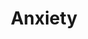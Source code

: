 ---
title: "Anxiety"
punjabiTitle: "ਚਿੰਤਾ"
introductionEn: "Anxiety is a natural human emotion, but when it becomes excessive and persistent, it can interfere with daily life."
introductionPu: "ਚਿੰਤਾ ਇੱਕ ਕੁਦਰਤੀ ਮਨੁੱਖੀ ਭਾਵਨਾ ਹੈ, ਪਰ ਜਦੋਂ ਇਹ ਬਹੁਤ ਜ਼ਿਆਦਾ ਅਤੇ ਲਗਾਤਾਰ ਹੋ ਜਾਂਦੀ ਹੈ, ਤਾਂ ਇਹ ਰੋਜ਼ਾਨਾ ਜੀਵਨ ਵਿੱਚ ਵਿਘਨ ਪਾ ਸਕਦੀ ਹੈ।"
summaryEn: "Managing worry and fear with spiritual practices"
summaryPu: "ਅਧਿਆਤਮਿਕ ਅਭਿਆਸਾਂ ਨਾਲ ਚਿੰਤਾ ਅਤੇ ਡਰ ਦਾ ਪ੍ਰਬੰਧਨ ਕਰਨਾ"
whatIsPu: "ਚਿੰਤਾ ਕੀ ਹੈ?"
whatIsContentEn: "Anxiety is your body's natural response to stress. It's a feeling of fear or apprehension about what's to come. The first day of school, going to a job interview, or giving a speech may make most people feel anxious and nervous. But if your feelings of anxiety are extreme, last for longer than six months, and are interfering with your life, you may have an anxiety disorder."
whatIsContentPu: "ਚਿੰਤਾ ਤਣਾਅ ਪ੍ਰਤੀ ਤੁਹਾਡੇ ਸਰੀਰ ਦੀ ਕੁਦਰਤੀ ਪ੍ਰਤੀਕਿਰਿਆ ਹੈ। ਇਹ ਆਉਣ ਵਾਲੇ ਸਮੇਂ ਬਾਰੇ ਡਰ ਜਾਂ ਚਿੰਤਾ ਦੀ ਭਾਵਨਾ ਹੈ। ਸਕੂਲ ਦਾ ਪਹਿਲਾ ਦਿਨ, ਨੌਕਰੀ ਦੀ ਇੰਟਰਵਿਊ ਲਈ ਜਾਣਾ, ਜਾਂ ਭਾਸ਼ਣ ਦੇਣਾ ਜ਼ਿਆਦਾਤਰ ਲੋਕਾਂ ਨੂੰ ਚਿੰਤਤ ਅਤੇ ਘਬਰਾਹਟ ਮਹਿਸੂਸ ਕਰਾ ਸਕਦਾ ਹੈ। ਪਰ ਜੇ ਤੁਹਾਡੀਆਂ ਚਿੰਤਾ ਦੀਆਂ ਭਾਵਨਾਵਾਂ ਬਹੁਤ ਜ਼ਿਆਦਾ ਹਨ, ਛੇ ਮਹੀਨਿਆਂ ਤੋਂ ਵੱਧ ਸਮੇਂ ਤੱਕ ਰਹਿੰਦੀਆਂ ਹਨ, ਅਤੇ ਤੁਹਾਡੇ ਜੀਵਨ ਵਿੱਚ ਵਿਘਨ ਪਾ ਰਹੀਆਂ ਹਨ, ਤਾਂ ਤੁਹਾਨੂੰ ਚਿੰਤਾ ਵਿਕਾਰ ਹੋ ਸਕਦਾ ਹੈ।"
gurbaniIntegrationEn: "Sikhi teaches us to live in Chardi Kala (eternal optimism) and to trust in Waheguru's will (Hukam). When faced with anxiety, meditating on Naam (Divine Name) and seeking solace in Gurbani can provide inner peace and strength. The practice of Simran helps to calm the restless mind and focus on the present moment."
gurbaniIntegrationPu: "ਸਿੱਖੀ ਸਾਨੂੰ ਚੜ੍ਹਦੀ ਕਲਾ (ਸਦੀਵੀ ਆਸ਼ਾਵਾਦ) ਵਿੱਚ ਰਹਿਣ ਅਤੇ ਵਾਹਿਗੁਰੂ ਦੀ ਰਜ਼ਾ (ਹੁਕਮ) ਵਿੱਚ ਭਰੋਸਾ ਰੱਖਣ ਦੀ ਸਿੱਖਿਆ ਦਿੰਦੀ ਹੈ। ਜਦੋਂ ਚਿੰਤਾ ਦਾ ਸਾਹਮਣਾ ਕਰਨਾ ਪੈਂਦਾ ਹੈ, ਤਾਂ ਨਾਮ (ਰੱਬੀ ਨਾਮ) ਦਾ ਸਿਮਰਨ ਕਰਨਾ ਅਤੇ ਗੁਰਬਾਣੀ ਵਿੱਚ ਸ਼ਾਂਤੀ ਲੱਭਣਾ ਅੰਦਰੂਨੀ ਸ਼ਾਂਤੀ ਅਤੇ ਤਾਕਤ ਪ੍ਰਦਾਨ ਕਰ ਸਕਦਾ ਹੈ। ਸਿਮਰਨ ਦਾ ਅਭਿਆਸ ਬੇਚੈਨ ਮਨ ਨੂੰ ਸ਼ਾਂਤ ਕਰਨ ਅਤੇ ਵਰਤਮਾਨ ਪਲ 'ਤੇ ਧਿਆਨ ਕੇਂਦਰਿਤ ਕਰਨ ਵਿੱਚ ਮਦਦ ਕਰਦਾ ਹੈ।"
shabads:
  - gurmukhi: "ਸਭ ਕਿਛੁ ਤੇਰੈ ਵਸਿ ਹੈ ਤੂੰ ਸਚਾ ਸਿਰਜਣਹਾਰੁ ॥"
    romanized: "Sabh kichh terai vas hai toon sachaa sirjanhaar."
    translation: "Everything is in Your power, O True Creator."
    relevanceEn: "This shabad reminds us that everything is in God's hands, reducing the burden of control and anxiety."
    relevancePu: "ਇਹ ਸ਼ਬਦ ਸਾਨੂੰ ਯਾਦ ਦਿਵਾਉਂਦਾ ਹੈ ਕਿ ਸਭ ਕੁਝ ਪ੍ਰਮਾਤਮਾ ਦੇ ਹੱਥਾਂ ਵਿੱਚ ਹੈ, ਜਿਸ ਨਾਲ ਨਿਯੰਤਰਣ ਅਤੇ ਚਿੰਤਾ ਦਾ ਬੋਝ ਘੱਟ ਹੁੰਦਾ ਹੈ।"
  - gurmukhi: "ਜਿਨ ਕਉ ਭਉ ਤਿਨ ਨਾਹੀ ਭਉ ਜਿਨ ਭਉ ਤਿਨ ਭਉ ਹੋਇ ॥"
    romanized: "Jin kau bhau tin naahee bhau jin bhau tin bhau hoi."
    translation: "Those who fear God have no fear; those who fear have fear."
    relevanceEn: "This shabad encourages us to fear only God, which eliminates all other fears and anxieties."
    relevancePu: "ਇਹ ਸ਼ਬਦ ਸਾਨੂੰ ਸਿਰਫ਼ ਪ੍ਰਮਾਤਮਾ ਤੋਂ ਡਰਨ ਲਈ ਉਤਸ਼ਾਹਿਤ ਕਰਦਾ ਹੈ, ਜੋ ਹੋਰ ਸਾਰੇ ਡਰਾਂ ਅਤੇ ਚਿੰਤਾਵਾਂ ਨੂੰ ਖਤਮ ਕਰਦਾ ਹੈ।"
sikhTeachingsEn: "Sikhi provides a strong spiritual foundation to manage anxiety. The principle of 'Hukam' (Divine Will) encourages acceptance and surrender, reducing the need for excessive control. 'Naam Simran' (meditation on the Divine Name) helps to calm the mind and focus on the present, alleviating anxious thoughts. The concept of 'Chardi Kala' (eternal optimism) fosters resilience and a positive outlook, even in challenging times."
sikhTeachingsPu: "ਸਿੱਖੀ ਚਿੰਤਾ ਦਾ ਪ੍ਰਬੰਧਨ ਕਰਨ ਲਈ ਇੱਕ ਮਜ਼ਬੂਤ ​​ਅਧਿਆਤਮਿਕ ਨੀਂਹ ਪ੍ਰਦਾਨ ਕਰਦੀ ਹੈ। 'ਹੁਕਮ' (ਰੱਬੀ ਇੱਛਾ) ਦਾ ਸਿਧਾਂਤ ਸਵੀਕ੍ਰਿਤੀ ਅਤੇ ਸਮਰਪਣ ਨੂੰ ਉਤਸ਼ਾਹਿਤ ਕਰਦਾ ਹੈ, ਬਹੁਤ ਜ਼ਿਆਦਾ ਨਿਯੰਤਰਣ ਦੀ ਲੋੜ ਨੂੰ ਘਟਾਉਂਦਾ ਹੈ। 'ਨਾਮ ਸਿਮਰਨ' (ਰੱਬੀ ਨਾਮ ਦਾ ਸਿਮਰਨ) ਮਨ ਨੂੰ ਸ਼ਾਂਤ ਕਰਨ ਅਤੇ ਵਰਤਮਾਨ 'ਤੇ ਧਿਆਨ ਕੇਂਦਰਿਤ ਕਰਨ ਵਿੱਚ ਮਦਦ ਕਰਦਾ ਹੈ, ਚਿੰਤਾ ਵਾਲੇ ਵਿਚਾਰਾਂ ਨੂੰ ਘਟਾਉਂਦਾ ਹੈ। 'ਚੜ੍ਹਦੀ ਕਲਾ' (ਸਦੀਵੀ ਆਸ਼ਾਵਾਦ) ਦਾ ਸੰਕਲਪ ਚੁਣੌਤੀਪੂਰਨ ਸਮਿਆਂ ਵਿੱਚ ਵੀ ਲਚਕਤਾ ਅਤੇ ਸਕਾਰਾਤਮਕ ਦ੍ਰਿਸ਼ਟੀਕੋਣ ਨੂੰ ਉਤਸ਼ਾਹਿਤ ਕਰਦਾ ਹੈ।"
communityCulturalEn: "Within the Sikh community, anxiety can sometimes be misunderstood or stigmatized. It's important to create safe spaces within Gurdwaras and community centers for open discussions about mental health. Encouraging Sangat (holy congregation) to be a supportive network where individuals feel comfortable sharing their struggles can significantly reduce feelings of isolation and promote healing. Emphasizing the Sikh value of 'Sarbat da Bhala' (welfare of all) can help foster a compassionate environment."
communityCulturalPu: "ਸਿੱਖ ਭਾਈਚਾਰੇ ਦੇ ਅੰਦਰ, ਚਿੰਤਾ ਨੂੰ ਕਈ ਵਾਰ ਗਲਤ ਸਮਝਿਆ ਜਾਂ ਕਲੰਕਿਤ ਕੀਤਾ ਜਾ ਸਕਦਾ ਹੈ। ਗੁਰਦੁਆਰਿਆਂ ਅਤੇ ਭਾਈਚਾਰਕ ਕੇਂਦਰਾਂ ਵਿੱਚ ਮਾਨਸਿਕ ਸਿਹਤ ਬਾਰੇ ਖੁੱਲ੍ਹੀਆਂ ਵਿਚਾਰ-ਵਟਾਂਦਰੇ ਲਈ ਸੁਰੱਖਿਅਤ ਥਾਵਾਂ ਬਣਾਉਣਾ ਮਹੱਤਵਪੂਰਨ ਹੈ। ਸੰਗਤ (ਪਵਿੱਤਰ ਸੰਗਤ) ਨੂੰ ਇੱਕ ਸਹਾਇਕ ਨੈਟਵਰਕ ਬਣਨ ਲਈ ਉਤਸ਼ਾਹਿਤ ਕਰਨਾ ਜਿੱਥੇ ਵਿਅਕਤੀ ਆਪਣੀਆਂ ਮੁਸ਼ਕਲਾਂ ਨੂੰ ਸਾਂਝਾ ਕਰਨ ਵਿੱਚ ਅਰਾਮ ਮਹਿਸੂਸ ਕਰਦੇ ਹਨ, ਇਕੱਲਤਾ ਦੀਆਂ ਭਾਵਨਾਵਾਂ ਨੂੰ ਮਹੱਤਵਪੂਰਨ ਤੌਰ 'ਤੇ ਘਟਾ ਸਕਦਾ ਹੈ ਅਤੇ ਇਲਾਜ ਨੂੰ ਉਤਸ਼ਾਹਿਤ ਕਰ ਸਕਦਾ ਹੈ। 'ਸਰਬੱਤ ਦਾ ਭਲਾ' (ਸਾਰਿਆਂ ਦੀ ਭਲਾਈ) ਦੇ ਸਿੱਖ ਮੁੱਲ 'ਤੇ ਜ਼ੋਰ ਦੇਣਾ ਇੱਕ ਦਇਆਵਾਨ ਵਾਤਾਵਰਣ ਨੂੰ ਉਤਸ਼ਾਹਿਤ ਕਰਨ ਵਿੱਚ ਮਦਦ ਕਰ ਸਕਦਾ ਹੈ।"
practicalSikhPracticesEn:
  - "Daily Nitnem: Engaging in daily prayers and meditation to establish a routine and mental discipline."
  - "Kirtan Listening: Listening to devotional music to calm the mind and find inner peace."
  - "Seva: Participating in selfless service to shift focus from self to others, reducing self-centered anxiety."
  - "Sangat: Actively participating in the holy congregation for community support and shared spiritual journey."
  - "Practicing Santokh: Cultivating contentment and acceptance of Waheguru's will to reduce worry."
practicalSikhPracticesPu:
  - "ਰੋਜ਼ਾਨਾ ਨਿਤਨੇਮ: ਰੋਜ਼ਾਨਾ ਅਰਦਾਸਾਂ ਅਤੇ ਧਿਆਨ ਵਿੱਚ ਸ਼ਾਮਲ ਹੋਣਾ ਤਾਂ ਜੋ ਇੱਕ ਰੁਟੀਨ ਅਤੇ ਮਾਨਸਿਕ ਅਨੁਸ਼ਾਸਨ ਸਥਾਪਤ ਕੀਤਾ ਜਾ ਸਕੇ।"
  - "ਕੀਰਤਨ ਸੁਣਨਾ: ਮਨ ਨੂੰ ਸ਼ਾਂਤ ਕਰਨ ਅਤੇ ਅੰਦਰੂਨੀ ਸ਼ਾਂਤੀ ਲੱਭਣ ਲਈ ਭਗਤੀ ਸੰਗੀਤ ਸੁਣਨਾ।"
  - "ਸੇਵਾ: ਸਵੈ-ਕੇਂਦਰਿਤ ਚਿੰਤਾ ਨੂੰ ਘਟਾਉਣ ਲਈ ਆਪਣੇ ਆਪ ਤੋਂ ਦੂਜਿਆਂ ਵੱਲ ਧਿਆਨ ਬਦਲਣ ਲਈ ਨਿਰਸਵਾਰਥ ਸੇਵਾ ਵਿੱਚ ਹਿੱਸਾ ਲੈਣਾ।"
  - "ਸੰਗਤ: ਭਾਈਚਾਰਕ ਸਹਾਇਤਾ ਅਤੇ ਸਾਂਝੀ ਅਧਿਆਤਮਿਕ ਯਾਤਰਾ ਲਈ ਪਵਿੱਤਰ ਸੰਗਤ ਵਿੱਚ ਸਰਗਰਮੀ ਨਾਲ ਹਿੱਸਾ ਲੈਣਾ।"
  - "ਸੰਤੋਖ ਦਾ ਅਭਿਆਸ ਕਰਨਾ: ਚਿੰਤਾ ਨੂੰ ਘਟਾਉਣ ਲਈ ਵਾਹਿਗੁਰੂ ਦੀ ਰਜ਼ਾ ਪ੍ਰਤੀ ਸੰਤੁਸ਼ਟੀ ਅਤੇ ਸਵੀਕ੍ਰਿਤੀ ਪੈਦਾ ਕਰਨਾ।"
practicalSupportEn:
  - "Practice deep breathing exercises and meditation."
  - "Limit exposure to news and social media that trigger anxiety."
  - "Maintain a healthy diet and regular sleep schedule."
  - "Seek professional help if anxiety is overwhelming."
practicalSupportPu:
  - "ਡੂੰਘੇ ਸਾਹ ਲੈਣ ਦੇ ਅਭਿਆਸ ਅਤੇ ਧਿਆਨ ਦਾ ਅਭਿਆਸ ਕਰੋ।"
  - "ਚਿੰਤਾ ਪੈਦਾ ਕਰਨ ਵਾਲੀਆਂ ਖ਼ਬਰਾਂ ਅਤੇ ਸੋਸ਼ਲ ਮੀਡੀਆ ਦੇ ਸੰਪਰਕ ਨੂੰ ਸੀਮਤ ਕਰੋ।"
  - "ਸਿਹਤਮੰਦ ਖੁਰਾਕ ਅਤੇ ਨਿਯਮਤ ਨੀਂਦ ਦਾ ਸਮਾਂ-ਸਾਰਣੀ ਬਣਾਈ ਰੱਖੋ।"
  - "ਜੇ ਚਿੰਤਾ ਬਹੁਤ ਜ਼ਿਆਦਾ ਹੈ ਤਾਂ ਪੇਸ਼ੇਵਰ ਮਦਦ ਲਓ।"
externalResources:
  - nameEn: "Anxiety & Depression Association of America"
    namePu: "ਚਿੰਤਾ ਅਤੇ ਉਦਾਸੀ ਐਸੋਸੀਏਸ਼ਨ ਆਫ ਅਮਰੀਕਾ"
    url: "#"
  - nameEn: "National Institute of Mental Health"
    namePu: "ਨੈਸ਼ਨਲ ਇੰਸਟੀਚਿਊਟ ਆਫ ਮੈਂਟਲ ਹੈਲਥ"
    url: "#"
---